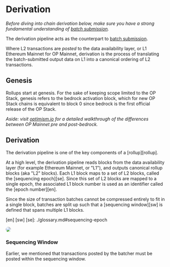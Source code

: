 # Derivation

_Before diving into chain derivation below, make sure you have
a strong fundamental understanding of [batch submission][b]._ 

The derivation pipeline acts as the counterpart to [batch submission][b].

Where L2 transactions are _posted_ to the data availability layer,
or L1 Ethereum Mainnet for OP Mainnet, derivation is the process of
translating the batch-submitted output data on L1 into a canonical
ordering of L2 transactions.

## Genesis

Rollups start at genesis. For the sake of keeping scope limited
to the OP Stack, genesis refers to the bedrock activation block,
which for new OP Stack chains is equivalent to block 0 since
bedrock is the first official release of the OP Stack.

_Aside: visit [optimism.io][opio] for a detailed walkthrough of
the differences between OP Mainnet pre and post-bedrock._

## Derivation

The derivation pipeline is one of the key components of a [rollup][rollup].

At a high level, the derivation pipeline reads blocks from the data
availability layer (for example Ethereum Mainnet, or "L1"), and outputs
canonical rollup blocks (aka "L2" blocks). Each L1 block maps to a set
of L2 blocks, called the [sequencing epoch][se]. Since this set of L2
blocks are mapped to a single epoch, the associated L1 block number
is used as an identifier called the [epoch number][en].


Since the size of transaction batches cannot be compressed entirely to fit
in a single block, batches are split up such that a [sequencing window][sw]
is defined that spans multiple L1 blocks.

[en]
[sw]
[se]: ./glossary.md#sequencing-epoch



<img src="https://raw.githubusercontent.com/refcell/axos/main/docs/assets/derivation.png" style="border-radius: 20px">



### Sequencing Window

Earlier, we mentioned that transactions posted by the batcher must
be posted within the sequencing window.




<!-- Intradoc refs -->

[b]: ./batching.md

<!-- Hyperlinks -->

[opio]: https://community.optimism.io/docs/developers/bedrock/explainer/#
